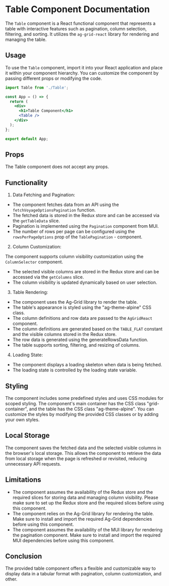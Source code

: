 # Table Component Documentation
The `Table` component is a React functional component that represents a table with interactive features such as pagination, column selection, filtering, and sorting. It utilizes the `ag-grid-react` library for rendering and managing the table.

## Usage
To use the `Table` component, import it into your React application and place it within your component hierarchy. You can customize the component by passing different props or modifying the code.

```jsx
import Table from './Table';

const App = () => {
  return (
    <div>
      <h1>Table Component</h1>
      <Table />
    </div>
  );
};

export default App;
```

## Props
The Table component does not accept any props.


## Functionality
1) Data Fetching and Pagination:

- The component fetches data from an API using the `fetchVoyageOptionsPagination` function.
- The fetched data is stored in the Redux store and can be accessed via the `getTableData` slice.
- Pagination is implemented using the `Pagination` component from MUI.
- The number of rows per page can be configured using the `rowsPerPageOptions` prop of the `TablePagination` - component.

2) Column Customization:

The component supports column visibility customization using the `ColumnSelector` component.
- The selected visible columns are stored in the Redux store and can be accessed via the `getColumns` slice.
- The column visibility is updated dynamically based on user selection.
3) Table Rendering:

- The component uses the Ag-Grid library to render the table.
- The table's appearance is styled using the "ag-theme-alpine" CSS class.
- The column definitions and row data are passed to the `AgGridReact` component.
- The column definitions are generated based on the `TABLE_FLAT` constant and the visible columns stored in the Redux store.
- The row data is generated using the generateRowsData function.
- The table supports sorting, filtering, and resizing of columns.

4) Loading State:

- The component displays a loading skeleton when data is being fetched.
- The loading state is controlled by the loading state variable.

## Styling
The component includes some predefined styles and uses CSS modules for scoped styling. The component's main container has the CSS class "grid-container", and the table has the CSS class "ag-theme-alpine". You can customize the styles by modifying the provided CSS classes or by adding your own styles.

## Local Storage
The component saves the fetched data and the selected visible columns in the browser's local storage. This allows the component to retrieve the data from local storage when the page is refreshed or revisited, reducing unnecessary API requests.

## Limitations
- The component assumes the availability of the Redux store and the required slices for storing data and managing column visibility. Please make sure to set up the Redux store and the required slices before using this component.
- The component relies on the Ag-Grid library for rendering the table. Make sure to install and import the required Ag-Grid dependencies before using this component.
- The component assumes the availability of the MUI library for rendering the pagination component. Make sure to install and import the required MUI dependencies before using this component.

## Conclusion
The provided table component offers a flexible and customizable way to display data in a tabular format with pagination, column customization, and other.